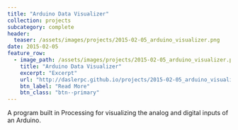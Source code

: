 ```yaml
---
title: "Arduino Data Visualizer"
collection: projects
subcategory: complete
header: 
  teaser: /assets/images/projects/2015-02-05_arduino_visualizer.png
date: 2015-02-05
feature_row: 
  - image_path: /assets/images/projects/2015-02-05_arduino_visualizer.png
    title: "Arduino Data Visualizer"
    excerpt: "Excerpt"
    url: "http://daslerpc.github.io/projects/2015-02-05_arduino_visualizer"
    btn_label: "Read More"
    btn_class: "btn--primary"
---
```


A program built in Processing for visualizing the analog and digital inputs of an Arduino.